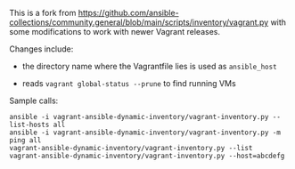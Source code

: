 This is a fork from https://github.com/ansible-collections/community.general/blob/main/scripts/inventory/vagrant.py with some modifications to work with newer Vagrant releases. 

Changes include:

- the directory name where the Vagrantfile lies is used as `ansible_host`

- reads `vagrant global-status --prune` to find running VMs 


Sample calls:

```
ansible -i vagrant-ansible-dynamic-inventory/vagrant-inventory.py --list-hosts all
ansible -i vagrant-ansible-dynamic-inventory/vagrant-inventory.py -m ping all
vagrant-ansible-dynamic-inventory/vagrant-inventory.py --list
vagrant-ansible-dynamic-inventory/vagrant-inventory.py --host=abcdefg
```
